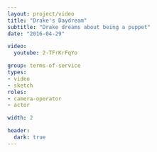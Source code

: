 ```yaml
---
layout: project/video
title: "Drake's Daydream"
subtitle: "Drake dreams about being a puppet"
date: "2016-04-29"

video:
  youtube: 2-TFrKrFqYo

group: terms-of-service
types:
- video
- sketch
roles:
- camera-operator
- actor

width: 2

header:
  dark: true
---
```

